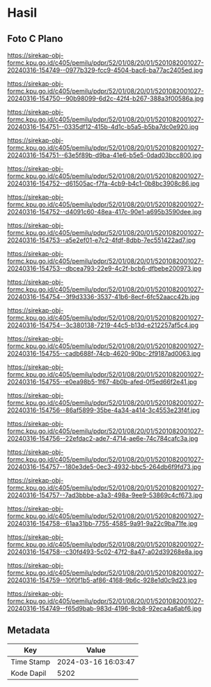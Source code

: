 # Hasil

## Foto C Plano

https://sirekap-obj-formc.kpu.go.id/c405/pemilu/pdpr/52/01/08/20/01/5201082001027-20240316-154749--0977b329-fcc9-4504-bac6-ba77ac2405ed.jpg

https://sirekap-obj-formc.kpu.go.id/c405/pemilu/pdpr/52/01/08/20/01/5201082001027-20240316-154750--90b98099-6d2c-42f4-b267-388a3f00586a.jpg

https://sirekap-obj-formc.kpu.go.id/c405/pemilu/pdpr/52/01/08/20/01/5201082001027-20240316-154751--0335df12-415b-4d1c-b5a5-b5ba7dc0e920.jpg

https://sirekap-obj-formc.kpu.go.id/c405/pemilu/pdpr/52/01/08/20/01/5201082001027-20240316-154751--63e5f89b-d9ba-41e6-b5e5-0dad03bcc800.jpg

https://sirekap-obj-formc.kpu.go.id/c405/pemilu/pdpr/52/01/08/20/01/5201082001027-20240316-154752--d61505ac-f7fa-4cb9-b4c1-0b8bc3908c86.jpg

https://sirekap-obj-formc.kpu.go.id/c405/pemilu/pdpr/52/01/08/20/01/5201082001027-20240316-154752--d4091c60-48ea-417c-90e1-a695b3590dee.jpg

https://sirekap-obj-formc.kpu.go.id/c405/pemilu/pdpr/52/01/08/20/01/5201082001027-20240316-154753--a5e2ef01-e7c2-4fdf-8dbb-7ec551422ad7.jpg

https://sirekap-obj-formc.kpu.go.id/c405/pemilu/pdpr/52/01/08/20/01/5201082001027-20240316-154753--dbcea793-22e9-4c2f-bcb6-dfbebe200973.jpg

https://sirekap-obj-formc.kpu.go.id/c405/pemilu/pdpr/52/01/08/20/01/5201082001027-20240316-154754--3f9d3336-3537-41b6-8ecf-6fc52aacc42b.jpg

https://sirekap-obj-formc.kpu.go.id/c405/pemilu/pdpr/52/01/08/20/01/5201082001027-20240316-154754--3c380138-7219-44c5-b13d-e212257af5c4.jpg

https://sirekap-obj-formc.kpu.go.id/c405/pemilu/pdpr/52/01/08/20/01/5201082001027-20240316-154755--cadb688f-74cb-4620-90bc-2f9187ad0063.jpg

https://sirekap-obj-formc.kpu.go.id/c405/pemilu/pdpr/52/01/08/20/01/5201082001027-20240316-154755--e0ea98b5-1f67-4b0b-afed-0f5ed66f2e41.jpg

https://sirekap-obj-formc.kpu.go.id/c405/pemilu/pdpr/52/01/08/20/01/5201082001027-20240316-154756--86af5899-35be-4a34-a414-3c4553e23f4f.jpg

https://sirekap-obj-formc.kpu.go.id/c405/pemilu/pdpr/52/01/08/20/01/5201082001027-20240316-154756--22efdac2-ade7-4714-ae6e-74c784cafc3a.jpg

https://sirekap-obj-formc.kpu.go.id/c405/pemilu/pdpr/52/01/08/20/01/5201082001027-20240316-154757--180e3de5-0ec3-4932-bbc5-264db6f9fd73.jpg

https://sirekap-obj-formc.kpu.go.id/c405/pemilu/pdpr/52/01/08/20/01/5201082001027-20240316-154757--7ad3bbbe-a3a3-498a-9ee9-53869c4cf673.jpg

https://sirekap-obj-formc.kpu.go.id/c405/pemilu/pdpr/52/01/08/20/01/5201082001027-20240316-154758--61aa31bb-7755-4585-9a91-9a22c9ba71fe.jpg

https://sirekap-obj-formc.kpu.go.id/c405/pemilu/pdpr/52/01/08/20/01/5201082001027-20240316-154758--c30fd493-5c02-47f2-8a47-a02d39268e8a.jpg

https://sirekap-obj-formc.kpu.go.id/c405/pemilu/pdpr/52/01/08/20/01/5201082001027-20240316-154759--10f0f1b5-af86-4168-9b6c-928e1d0c9d23.jpg

https://sirekap-obj-formc.kpu.go.id/c405/pemilu/pdpr/52/01/08/20/01/5201082001027-20240316-154749--f65d9bab-983d-4196-9cb8-92eca4a6abf6.jpg


## Metadata

| Key        | Value               |
| ---------- | ------------------- |
| Time Stamp | 2024-03-16 16:03:47 |
| Kode Dapil | 5202                |



